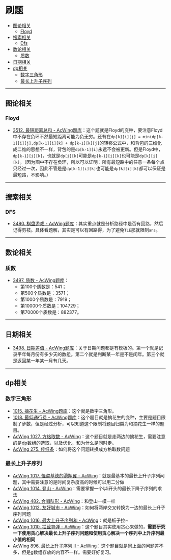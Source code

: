 # 刷题

* [图论相关](#图论相关)
  * [Floyd](#Floyd)
* [搜索相关](#搜索相关)
  * [Dfs](#Dfs)
* [数论相关](#数论相关)
  * [质数](#质数)
* [日期相关](#日期相关)
* [dp相关](#dp相关)
  * [数字三角形](#数字三角形)
  * [最长上升子序列](#最长上升子序列)



---

## 图论相关

### Floyd

* [3512. 最短距离总和 - AcWing题库](https://www.acwing.com/problem/content/3515/)：这个题就是Floyd的变种，要注意Floyd中不存在负环不然最短距离可能为负无穷。还有在`dp[k][i][j] = min(dp[k-1][i][j],dp[k-1][i][k] + dp[k-1][k][j]`的转移公式中，和背包的三维化成二维的思想不一样，背包的是`dp[k-1][i]`永远不会被更新。但是Floyd中，`dp[k-1][i][k]`，也就是`dp[i][k]`可能是`dp[k-1][i][k]`也可能是`dp[k][i][k]`。（因为图中不存在负环，所以可以证明：所有最短路中的任意一条每个点只经过一次，因此不管是是`dp[k-1][i][k]`也可能是`dp[k][i][k]`都可以保证是最短路，不影响。）







---

## 搜索相关

### DFS

* [3480. 棋盘游戏 - AcWing题库](https://www.acwing.com/problem/content/description/3483/)：其实重点就是分析路径中是否有回路，然后记得剪枝。具体看题解，其实是可以有回路得，为了避免`TLE`那就限制`ans`。



---

## 数论相关

### 质数

* [3497. 质数 - AcWing题库](https://www.acwing.com/problem/content/3500/)：
  * 第100个质数是：541；
  * 第500个质数是：3571；
  * 第1000个质数是：7919；
  * 第10000个质数是：104729；
  * 第70000个质数是：882377。

---

## 日期相关

* [3498. 日期差值 - AcWing题库](https://www.acwing.com/problem/content/3501/)：关于日期问题都是有模板的。第一个就是记录平年每月份有多少天的数组。第二个就是判断某一年是不是闰年。第三个就是返回某一年某一月有几天。

---

## dp相关

### 数字三角形

* [1015. 摘花生 - AcWing题库](https://www.acwing.com/problem/content/1017/)：这个就是数字三角形。
* [1018. 最低通行费 - AcWing题库](https://www.acwing.com/problem/content/1020/)：这个题目就是摘花生的变种，主要是题目限制了步数，但是经过分析，可以知道这个限制将题目归类为和摘花生一样的题目。
* [AcWing 1027. 方格取数 - AcWing](https://www.acwing.com/activity/content/problem/content/1258/)：这个题目就是走两边的摘花生，需要注意的是dp数组的选取，以及优化，和为什么是同时走。
* [AcWing 275. 传纸条](https://www.acwing.com/activity/content/problem/content/1286/)：如何将这个问题转换成方格取数问题

### 最长上升子序列

* [AcWing 1017. 怪盗基德的滑翔翼 - AcWing](https://www.acwing.com/activity/content/code/content/6503546/)：就是最基本的最长上升子序列问题，其中需要注意的是时间复杂度高的时候可以用二分做
* [AcWing 1014. 登山 - AcWing](https://www.acwing.com/activity/content/problem/content/1260/)：需要掌握一个以i开头的最长下降子序列的求法
* [AcWing 482. 合唱队形 - AcWing](https://www.acwing.com/activity/content/code/content/6509030/)：和登山一模一样
* [AcWing 1012. 友好城市 - AcWing](https://www.acwing.com/activity/content/code/content/6509259/)：如何将两岸交叉转换为一边的最长上升子序列问题
* [AcWing 1016. 最大上升子序列和 - AcWing](https://www.acwing.com/activity/content/code/content/6512743/)：就是板子拉~
* [AcWing 1010. 拦截导弹 - AcWing](https://www.acwing.com/activity/content/code/content/6516727/)：这个题目其实使用贪心来做的，**需要研究一下使用贪心解决最长上升子序列问题和使用贪心解决一个序列中上升序列最小值的相同**
* [AcWing 896. 最长上升子序列 II - AcWing](https://www.acwing.com/activity/content/code/content/1273700/)：这个题目就是同上面的问题差不多，但是g数组存放的内容不一样。需要好好复习。
